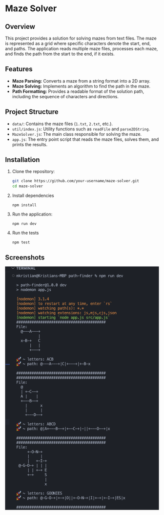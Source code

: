 # Maze Solver

## Overview

This project provides a solution for solving mazes from text files.
The maze is represented as a grid where specific characters denote the start, end, and paths.
The application reads multiple maze files, processes each maze, and finds the path from the start to the end, if it exists.

## Features

- **Maze Parsing:** Converts a maze from a string format into a 2D array.
- **Maze Solving:** Implements an algorithm to find the path in the maze.
- **Path Formatting:** Provides a readable format of the solution path, including the sequence of characters and directions.

## Project Structure

- `data/`: Contains the maze files (`1.txt`, `2.txt`, etc.).
- `util/index.js`: Utility functions such as `readFile` and `parse2DString`.
- `MazeSolver.js`: The main class responsible for solving the maze.
- `app.js`: The entry point script that reads the maze files, solves them, and prints the results.

## Installation

1. Clone the repository:
   ```bash
   git clone https://github.com/your-username/maze-solver.git
   cd maze-solver
   ```
2. Install dependencies
   ```
   npm install
   ```
3. Run the application:
   ```
   npm run dev
   ```
4. Run the tests
   ```
   npm test
   ```

## Screenshots

![App output](img/app_output.png)

